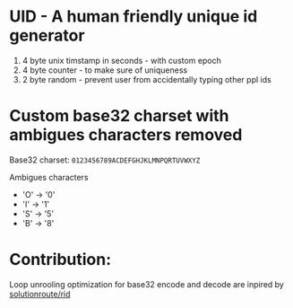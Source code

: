 # UID - A human friendly unique id generator
1. 4 byte unix timstamp in seconds - with custom epoch
1. 4 byte counter - to make sure of uniqueness
1. 2 byte random - prevent user from accidentally typing other ppl ids

# Custom base32 charset with ambigues characters removed
Base32 charset: `0123456789ACDEFGHJKLMNPQRTUVWXYZ`

Ambigues characters
- 'O' -> '0'
- 'I' -> '1'
- 'S' -> '5'
- 'B' -> '8'

# Contribution:
Loop unrooling optimization for base32 encode and decode are inpired by [solutionroute/rid](https://github.com/solutionroute/rid)
